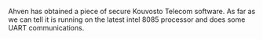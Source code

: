 Ahven has obtained a piece of secure Kouvosto Telecom software. As far as we can tell it is running on the latest intel 8085 processor and does some UART communications.
